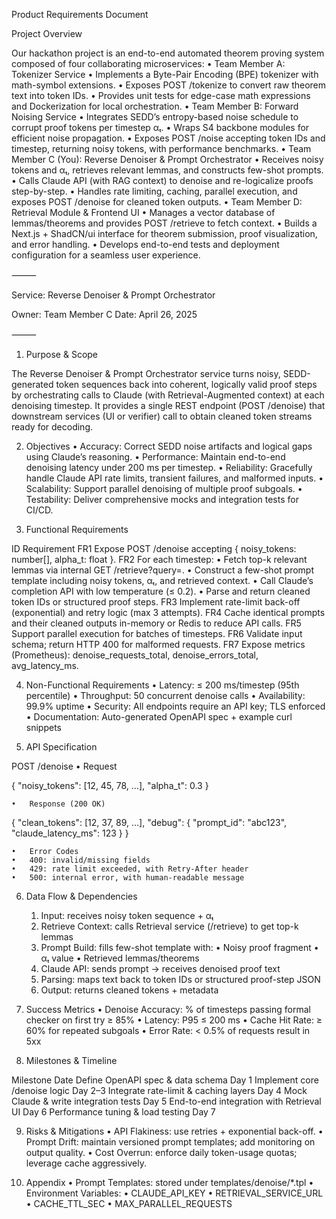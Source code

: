 Product Requirements Document

Project Overview

Our hackathon project is an end-to-end automated theorem proving system composed of four collaborating microservices:
	•	Team Member A: Tokenizer Service
	•	Implements a Byte-Pair Encoding (BPE) tokenizer with math-symbol extensions.
	•	Exposes POST /tokenize to convert raw theorem text into token IDs.
	•	Provides unit tests for edge-case math expressions and Dockerization for local orchestration.
	•	Team Member B: Forward Noising Service
	•	Integrates SEDD’s entropy-based noise schedule to corrupt proof tokens per timestep αₜ.
	•	Wraps S4 backbone modules for efficient noise propagation.
	•	Exposes POST /noise accepting token IDs and timestep, returning noisy tokens, with performance benchmarks.
	•	Team Member C (You): Reverse Denoiser & Prompt Orchestrator
	•	Receives noisy tokens and αₜ, retrieves relevant lemmas, and constructs few-shot prompts.
	•	Calls Claude API (with RAG context) to denoise and re-logicalize proofs step-by-step.
	•	Handles rate limiting, caching, parallel execution, and exposes POST /denoise for cleaned token outputs.
	•	Team Member D: Retrieval Module & Frontend UI
	•	Manages a vector database of lemmas/theorems and provides POST /retrieve to fetch context.
	•	Builds a Next.js + ShadCN/ui interface for theorem submission, proof visualization, and error handling.
	•	Develops end-to-end tests and deployment configuration for a seamless user experience.

⸻

Service: Reverse Denoiser & Prompt Orchestrator

Owner: Team Member C
Date: April 26, 2025

⸻

1. Purpose & Scope

The Reverse Denoiser & Prompt Orchestrator service turns noisy, SEDD-generated token sequences back into coherent, logically valid proof steps by orchestrating calls to Claude (with Retrieval-Augmented context) at each denoising timestep. It provides a single REST endpoint (POST /denoise) that downstream services (UI or verifier) call to obtain cleaned token streams ready for decoding.

2. Objectives
	•	Accuracy: Correct SEDD noise artifacts and logical gaps using Claude’s reasoning.
	•	Performance: Maintain end-to-end denoising latency under 200 ms per timestep.
	•	Reliability: Gracefully handle Claude API rate limits, transient failures, and malformed inputs.
	•	Scalability: Support parallel denoising of multiple proof subgoals.
	•	Testability: Deliver comprehensive mocks and integration tests for CI/CD.

3. Functional Requirements

ID	Requirement
FR1	Expose POST /denoise accepting { noisy_tokens: number[], alpha_t: float }.
FR2	For each timestep:
	• Fetch top-k relevant lemmas via internal GET /retrieve?query=<subgoal>.
	• Construct a few-shot prompt template including noisy tokens, αₜ, and retrieved context.
	• Call Claude’s completion API with low temperature (≤ 0.2).
	• Parse and return cleaned token IDs or structured proof steps.
FR3	Implement rate-limit back-off (exponential) and retry logic (max 3 attempts).
FR4	Cache identical prompts and their cleaned outputs in-memory or Redis to reduce API calls.
FR5	Support parallel execution for batches of timesteps.
FR6	Validate input schema; return HTTP 400 for malformed requests.
FR7	Expose metrics (Prometheus): denoise_requests_total, denoise_errors_total, avg_latency_ms.

4. Non-Functional Requirements
	•	Latency: ≤ 200 ms/timestep (95th percentile)
	•	Throughput: 50 concurrent denoise calls
	•	Availability: 99.9% uptime
	•	Security: All endpoints require an API key; TLS enforced
	•	Documentation: Auto-generated OpenAPI spec + example curl snippets

5. API Specification

POST /denoise
	•	Request

{
  "noisy_tokens": [12, 45, 78, …],
  "alpha_t": 0.3
}


	•	Response (200 OK)

{
  "clean_tokens": [12, 37, 89, …],
  "debug": {
    "prompt_id": "abc123",
    "claude_latency_ms": 123
  }
}


	•	Error Codes
	•	400: invalid/missing fields
	•	429: rate limit exceeded, with Retry-After header
	•	500: internal error, with human-readable message

6. Data Flow & Dependencies
	1.	Input: receives noisy token sequence + αₜ
	2.	Retrieve Context: calls Retrieval service (/retrieve) to get top-k lemmas
	3.	Prompt Build: fills few-shot template with:
	•	Noisy proof fragment
	•	αₜ value
	•	Retrieved lemmas/theorems
	4.	Claude API: sends prompt → receives denoised proof text
	5.	Parsing: maps text back to token IDs or structured proof-step JSON
	6.	Output: returns cleaned tokens + metadata

7. Success Metrics
	•	Denoise Accuracy: % of timesteps passing formal checker on first try ≥ 85%
	•	Latency: P95 ≤ 200 ms
	•	Cache Hit Rate: ≥ 60% for repeated subgoals
	•	Error Rate: < 0.5% of requests result in 5xx

8. Milestones & Timeline

Milestone	Date
Define OpenAPI spec & data schema	Day 1
Implement core /denoise logic	Day 2–3
Integrate rate-limit & caching layers	Day 4
Mock Claude & write integration tests	Day 5
End-to-end integration with Retrieval UI	Day 6
Performance tuning & load testing	Day 7

9. Risks & Mitigations
	•	API Flakiness: use retries + exponential back-off.
	•	Prompt Drift: maintain versioned prompt templates; add monitoring on output quality.
	•	Cost Overrun: enforce daily token-usage quotas; leverage cache aggressively.

10. Appendix
	•	Prompt Templates: stored under templates/denoise/*.tpl
	•	Environment Variables:
	•	CLAUDE_API_KEY
	•	RETRIEVAL_SERVICE_URL
	•	CACHE_TTL_SEC
	•	MAX_PARALLEL_REQUESTS